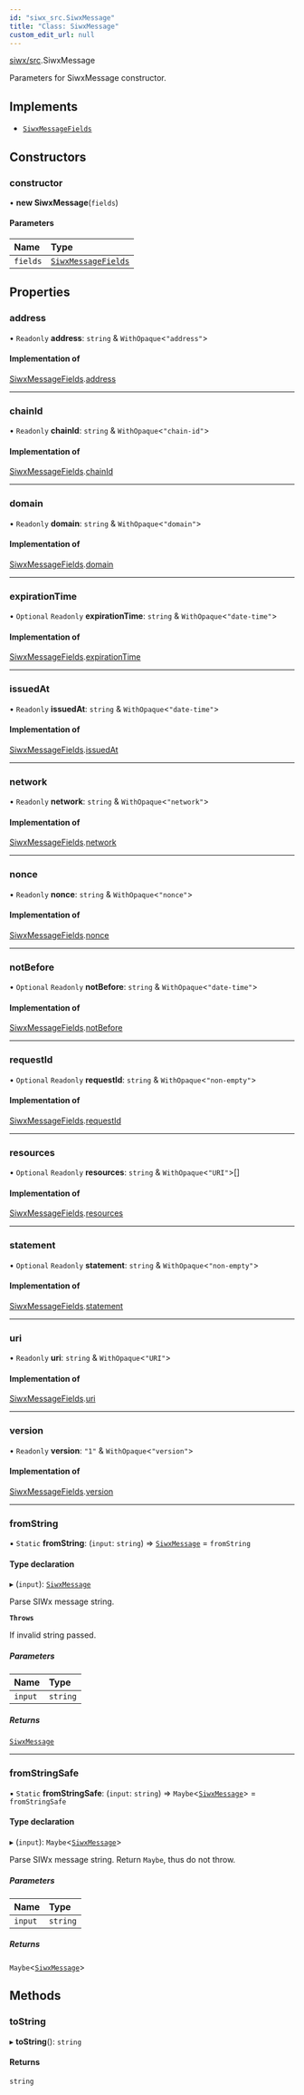 ```yaml
---
id: "siwx_src.SiwxMessage"
title: "Class: SiwxMessage"
custom_edit_url: null
---
```


[siwx/src](../modules/siwx_src.md).SiwxMessage

Parameters for SiwxMessage constructor.

## Implements

- [`SiwxMessageFields`](../interfaces/siwx_src.SiwxMessageFields.md)

## Constructors

### constructor

• **new SiwxMessage**(`fields`)

#### Parameters

| Name | Type |
| :------ | :------ |
| `fields` | [`SiwxMessageFields`](../interfaces/siwx_src.SiwxMessageFields.md) |

## Properties

### address

• `Readonly` **address**: `string` & `WithOpaque`<``"address"``\>

#### Implementation of

[SiwxMessageFields](../interfaces/siwx_src.SiwxMessageFields.md).[address](../interfaces/siwx_src.SiwxMessageFields.md#address)

___

### chainId

• `Readonly` **chainId**: `string` & `WithOpaque`<``"chain-id"``\>

#### Implementation of

[SiwxMessageFields](../interfaces/siwx_src.SiwxMessageFields.md).[chainId](../interfaces/siwx_src.SiwxMessageFields.md#chainid)

___

### domain

• `Readonly` **domain**: `string` & `WithOpaque`<``"domain"``\>

#### Implementation of

[SiwxMessageFields](../interfaces/siwx_src.SiwxMessageFields.md).[domain](../interfaces/siwx_src.SiwxMessageFields.md#domain)

___

### expirationTime

• `Optional` `Readonly` **expirationTime**: `string` & `WithOpaque`<``"date-time"``\>

#### Implementation of

[SiwxMessageFields](../interfaces/siwx_src.SiwxMessageFields.md).[expirationTime](../interfaces/siwx_src.SiwxMessageFields.md#expirationtime)

___

### issuedAt

• `Readonly` **issuedAt**: `string` & `WithOpaque`<``"date-time"``\>

#### Implementation of

[SiwxMessageFields](../interfaces/siwx_src.SiwxMessageFields.md).[issuedAt](../interfaces/siwx_src.SiwxMessageFields.md#issuedat)

___

### network

• `Readonly` **network**: `string` & `WithOpaque`<``"network"``\>

#### Implementation of

[SiwxMessageFields](../interfaces/siwx_src.SiwxMessageFields.md).[network](../interfaces/siwx_src.SiwxMessageFields.md#network)

___

### nonce

• `Readonly` **nonce**: `string` & `WithOpaque`<``"nonce"``\>

#### Implementation of

[SiwxMessageFields](../interfaces/siwx_src.SiwxMessageFields.md).[nonce](../interfaces/siwx_src.SiwxMessageFields.md#nonce)

___

### notBefore

• `Optional` `Readonly` **notBefore**: `string` & `WithOpaque`<``"date-time"``\>

#### Implementation of

[SiwxMessageFields](../interfaces/siwx_src.SiwxMessageFields.md).[notBefore](../interfaces/siwx_src.SiwxMessageFields.md#notbefore)

___

### requestId

• `Optional` `Readonly` **requestId**: `string` & `WithOpaque`<``"non-empty"``\>

#### Implementation of

[SiwxMessageFields](../interfaces/siwx_src.SiwxMessageFields.md).[requestId](../interfaces/siwx_src.SiwxMessageFields.md#requestid)

___

### resources

• `Optional` `Readonly` **resources**: `string` & `WithOpaque`<``"URI"``\>[]

#### Implementation of

[SiwxMessageFields](../interfaces/siwx_src.SiwxMessageFields.md).[resources](../interfaces/siwx_src.SiwxMessageFields.md#resources)

___

### statement

• `Optional` `Readonly` **statement**: `string` & `WithOpaque`<``"non-empty"``\>

#### Implementation of

[SiwxMessageFields](../interfaces/siwx_src.SiwxMessageFields.md).[statement](../interfaces/siwx_src.SiwxMessageFields.md#statement)

___

### uri

• `Readonly` **uri**: `string` & `WithOpaque`<``"URI"``\>

#### Implementation of

[SiwxMessageFields](../interfaces/siwx_src.SiwxMessageFields.md).[uri](../interfaces/siwx_src.SiwxMessageFields.md#uri)

___

### version

• `Readonly` **version**: ``"1"`` & `WithOpaque`<``"version"``\>

#### Implementation of

[SiwxMessageFields](../interfaces/siwx_src.SiwxMessageFields.md).[version](../interfaces/siwx_src.SiwxMessageFields.md#version)

___

### fromString

▪ `Static` **fromString**: (`input`: `string`) => [`SiwxMessage`](siwx_src.SiwxMessage.md) = `fromString`

#### Type declaration

▸ (`input`): [`SiwxMessage`](siwx_src.SiwxMessage.md)

Parse SIWx message string.

**`Throws`**

If invalid string passed.

##### Parameters

| Name | Type |
| :------ | :------ |
| `input` | `string` |

##### Returns

[`SiwxMessage`](siwx_src.SiwxMessage.md)

___

### fromStringSafe

▪ `Static` **fromStringSafe**: (`input`: `string`) => `Maybe`<[`SiwxMessage`](siwx_src.SiwxMessage.md)\> = `fromStringSafe`

#### Type declaration

▸ (`input`): `Maybe`<[`SiwxMessage`](siwx_src.SiwxMessage.md)\>

Parse SIWx message string. Return `Maybe`, thus do not throw.

##### Parameters

| Name | Type |
| :------ | :------ |
| `input` | `string` |

##### Returns

`Maybe`<[`SiwxMessage`](siwx_src.SiwxMessage.md)\>

## Methods

### toString

▸ **toString**(): `string`

#### Returns

`string`

